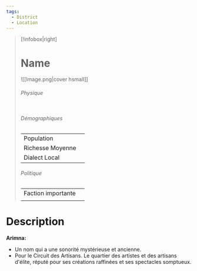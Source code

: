 ```yaml
---
tags:
  - District
  - Location
---
```


> [!infobox|right]
> # Name
> ![[Image.png|cover hsmall]]
> ###### Physique
> |||
> | ---- | ---- |
> ###### Démographiques
> |||
> |---- | ---- |
> |Population||
> |Richesse Moyenne||
> |Dialect Local||
> ###### Politique
> |||
> |----|-----|
> |Faction importante||
> |||

# Description
**Arimna:**

- Un nom qui a une sonorité mystérieuse et ancienne.
- Pour le Circuit des Artisans.
Le quartier des artistes et des artisans d'élite, réputé pour ses créations raffinées et ses spectacles somptueux.
